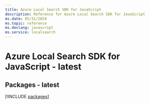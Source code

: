 ```yaml
---
title: Azure Local Search SDK for JavaScript
description: Reference for Azure Local Search SDK for JavaScript
ms.date: 05/31/2024
ms.topic: reference
ms.devlang: javascript
ms.service: localsearch
---
```

# Azure Local Search SDK for JavaScript - latest
## Packages - latest
[!INCLUDE [packages](local-search-index.md)]